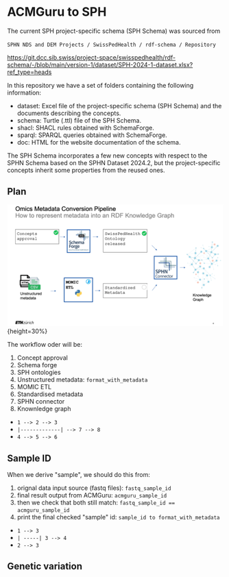 # ACMGuru to SPH 
The current SPH project-specific schema (SPH Schema) was sourced from 

`SPHN NDS and DEM Projects / SwissPedHealth / rdf-schema / Repository`

<https://git.dcc.sib.swiss/project-space/swisspedhealth/rdf-schema/-/blob/main/version-1/dataset/SPH-2024-1-dataset.xlsx?ref_type=heads>

In this repository we have a set of folders containing the following information:

* dataset: Excel file of the project-specific schema (SPH Schema) and the documents describing the concepts.
* schema: Turtle (.ttl) file of the SPH Schema.
* shacl: SHACL rules obtained with SchemaForge.
* sparql: SPARQL queries obtained with SchemaForge.
* doc: HTML for the website documentation of the schema.

The SPH Schema incorporates a few new concepts with respect to the SPHN Schema based on the SPHN Dataset 2024.2, but the project-specific concepts inherit some properties from the reused ones.


## Plan 

![Conversion figure by Andrea](andrea_conversion.png){height=30%}

The workflow oder will be:

1. Concept approval 
2. Schema forge
3. SPH ontologies
4. Unstructured metadata: `format_with_metadata`
5. MOMIC ETL 
6. Standardised metadata
7. SPHN connector
8. Knownledge graph

* `1 --> 2 --> 3 `
* `|-------------| --> 7 --> 8 `
* `4 --> 5 --> 6 `

## Sample ID

When we derive "sample", we should do this from:

1. orignal data input source (fastq files): `fastq_sample_id`
2. final result output from ACMGuru: `acmguru_sample_id`
3. then we check that both still match: `fastq_sample_id == acmguru_sample_id`
4. print the final checked "sample" id: `sample_id to format_with_metadata`

* `1 --> 3`
* `| -----| 3 --> 4`
* `2 --> 3`


## Genetic variation

